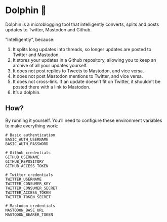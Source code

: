 # Dolphin 🐬 

Dolphin is a microblogging tool that intelligently converts, splits and posts updates to Twitter, Mastodon and Github.

“Intelligently”, because:

1. It splits long updates into threads, so longer updates are posted to Twitter and Mastodon.
2. It stores your updates in a Github repository, allowing you to keep an archive of all your updates yourself.
3. It does not post replies to Tweets to Mastodon, and vice versa.
4. It does not post Mastodon mentions to Twitter, and vice versa.
5. It does not cross-link. If an update doesn’t fit on Twitter, it shouldn’t be posted there with a link to Mastodon.
6. It’s a dolphin.

## How?

By running it yourself. You’ll need to configure these environment variables to make everything work:

    # Basic authentication
    BASIC_AUTH_USERNAME
    BASIC_AUTH_PASSWORD

    # Github credentials
    GITHUB_USERNAME
    GITHUB_REPOSITORY
    GITHUB_ACCESS_TOKEN

    # Twitter credentials
    TWITTER_USERNAME
    TWITTER_CONSUMER_KEY
    TWITTER_CONSUMER_SECRET
    TWITTER_ACCESS_TOKEN
    TWITTER_TOKEN_SECRET

    # Mastodon credentials
    MASTODON_BASE_URL
    MASTODON_BEARER_TOKEN
